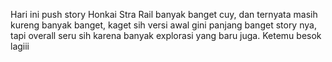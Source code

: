 Hari ini push story Honkai Stra Rail banyak banget cuy, dan ternyata masih kureng banyak
banget, kaget sih versi awal gini panjang banget story nya, tapi overall seru sih karena
banyak explorasi yang baru juga. Ketemu besok lagiii